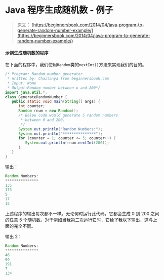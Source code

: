 # Java 程序生成随机数 - 例子

> 原文： [https://beginnersbook.com/2014/04/java-program-to-generate-random-number-example/](https://beginnersbook.com/2014/04/java-program-to-generate-random-number-example/)

#### 示例生成随机数的程序

在下面的程序中，我们使用`Random`类的`nextInt()`方法来实现我们的目的。

```java
/* Program: Random number generator
 * Written by: Chaitanya from beginnersbook.com
 * Input: None
 * Output:Random number between o and 200*/
import java.util.*;
class GenerateRandomNumber {
   public static void main(String[] args) {
      int counter;
      Random rnum = new Random();
      /* Below code would generate 5 random numbers
       * between 0 and 200.
       */
      System.out.println("Random Numbers:");
      System.out.println("***************");
      for (counter = 1; counter <= 5; counter++) {
         System.out.println(rnum.nextInt(200));
      }
   }
}
```

输出：

```java
Random Numbers:
***************
135
173
5
17
15
```

上述程序的输出每次都不一样。无论何时运行此代码，它都会生成 0 到 200 之间的任意 5 个随机数。对于例如当我第二次运行它时，它给了我以下输出，这与上面的完全不同。

输出 2：

```java
Random Numbers:
***************
46
99
191
7
134
```